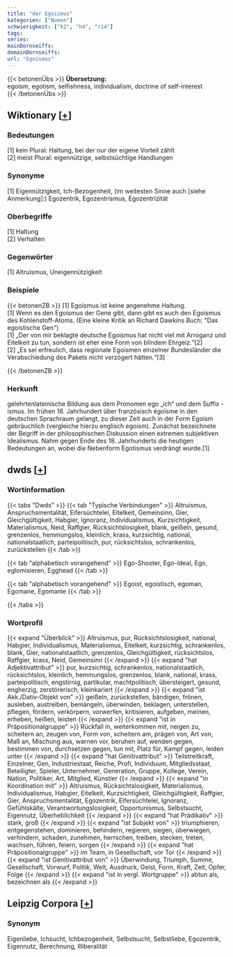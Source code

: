 ```yaml
---
title: "der Egoismus"
kategorien: ["Nomen"]
schwierigkeit: ["k2", "h4", "r14"]
tags:
series:
mainDornseiffs:
domainDornseiffs:
url: "Egoismus"
---
```


{{< betonenÜbs >}}
**Übersetzung:**  
egoism, egotism, selfishness, individualism, doctrine of self-interest  
{{< /betonenÜbs >}}

## Wiktionary [[+](https://de.wiktionary.org/wiki/Egoismus)]

### Bedeutungen
[1] kein Plural: Haltung, bei der nur der eigene Vorteil zählt  
[2] meist Plural: eigennützige, selbstsüchtige Handlungen  

### Synonyme
[1] Eigennützigkeit, Ich-Bezogenheit, (im weitesten Sinne auch [siehe Anmerkung]:) Egozentrik, Egozentrismus, Egozentrizität  

### Oberbegriffe
[1] Haltung  
[2] Verhalten  

### Gegenwörter
[1] Altruismus, Uneigennützigkeit  

### Beispiele
{{< betonenZB >}}
[1] Egoismus ist keine angenehme Haltung.  
[1] Wenn es den Egoismus der Gene gibt, dann gibt es auch den Egoismus des Kohlenstoff-Atoms. (Eine kleine Kritik an Richard Dawkins Buch: "Das egoistische Gen")  
[1] „Der von mir beklagte deutsche Egoismus hat nicht viel mit Arroganz und Eitelkeit zu tun, sondern ist eher eine Form von blindem Ehrgeiz.“[2]  
[2] „Es sei erfreulich, dass regionale Egoismen einzelner Bundesländer die Verabschiedung des Pakets nicht verzögert hätten.“[3]  

{{< /betonenZB >}}
### Herkunft
gelehrtenlateinische Bildung aus dem Pronomen ego „ich“ und dem Suffix -ismus. Im frühen 18. Jahrhundert über französisch égoïsme in den deutschen Sprachraum gelangt, zu dieser Zeit auch in der Form Egoism gebräuchlich (vergleiche hierzu englisch egoism). Zunächst bezeichnete der Begriff in der philosophischen Diskussion einen extremen subjektiven Idealismus. Nahm gegen Ende des 18. Jahrhunderts die heutigen Bedeutungen an, wobei die Nebenform Egotismus verdrängt wurde.[1]  



## dwds [[+](https://www.dwds.de/wb/Egoismus)]

### Wortinformation
{{< tabs "Dwds" >}}
{{< tab "Typische Verbindungen" >}}
Altruismus, Anspruchsmentalität, Eifersüchtelei, Eitelkeit, Gemeinsinn, Gier, Gleichgültigkeit, Habgier, Ignoranz, Individualismus, Kurzsichtigkeit, Materialismus, Neid, Raffgier, Rücksichtslosigkeit, blank, geißeln, gesund, grenzenlos, hemmungslos, kleinlich, krass, kurzsichtig, national, nationalstaatlich, parteipolitisch, pur, rücksichtslos, schrankenlos, zurückstellen
{{< /tab >}}

{{< tab "alphabetisch vorangehend" >}}
Ego-Shooter, Ego-Ideal, Ego, eglomisieren, Egghead
{{< /tab >}}

{{< tab "alphabetisch vorangehend" >}}
Egoist, egoistisch, egoman, Egomane, Egomanie
{{< /tab >}}

{{< /tabs >}}

### Wortprofil
{{< expand "Überblick" >}} Altruismus, pur, Rücksichtslosigkeit, national, Habgier, Individualismus, Materialismus, Eitelkeit, kurzsichtig, schrankenlos, blank, Gier, nationalstaatlich, grenzenlos, Gleichgültigkeit, rücksichtslos, Raffgier, krass, Neid, Gemeinsinn {{< /expand >}}
{{< expand "hat Adjektivattribut" >}} pur, kurzsichtig, schrankenlos, nationalstaatlich, rücksichtslos, kleinlich, hemmungslos, grenzenlos, blank, national, krass, parteipolitisch, engstirnig, partikular, machtpolitisch, übersteigert, gesund, engherzig, zerstörerisch, kleinkariert {{< /expand >}}
{{< expand "ist Akk./Dativ-Objekt von" >}} geißeln, zurückstellen, bändigen, frönen, ausleben, austreiben, bemängeln, überwinden, beklagen, unterstellen, pflegen, fördern, verkörpern, vorwerfen, kritisieren, aufgeben, meinen, erheben, heißen, leisten {{< /expand >}}
{{< expand "ist in Präpositionalgruppe" >}} Rückfall in, weiterkommen mit, neigen zu, scheitern an, zeugen von, Form von, scheitern am, prägen von, Art von, Maß an, Mischung aus, warnen vor, beruhen auf, wenden gegen, bestimmen von, durchsetzen gegen, tun mit, Platz für, Kampf gegen, leiden unter {{< /expand >}}
{{< expand "hat Genitivattribut" >}} Teilstreitkraft, Einzelner, Gen, Industriestaat, Reiche, Profi, Individuum, Mitgliedsstaat, Beteiligter, Spieler, Unternehmer, Generation, Gruppe, Kollege, Verein, Nation, Politiker, Art, Mitglied, Künstler {{< /expand >}}
{{< expand "in Koordination mit" >}} Altruismus, Rücksichtslosigkeit, Materialismus, Individualismus, Habgier, Eitelkeit, Kurzsichtigkeit, Gleichgültigkeit, Raffgier, Gier, Anspruchsmentalität, Egozentrik, Eifersüchtelei, Ignoranz, Gefühlskälte, Verantwortungslosigkeit, Opportunismus, Selbstsucht, Eigennutz, Überheblichkeit {{< /expand >}}
{{< expand "hat Prädikativ" >}} stark, groß {{< /expand >}}
{{< expand "ist Subjekt von" >}} triumphieren, entgegenstehen, dominieren, behindern, regieren, siegen, überwiegen, verhindern, schaden, zunehmen, herrschen, treiben, stecken, treten, wachsen, führen, feiern, sorgen {{< /expand >}}
{{< expand "hat Präpositionalgruppe" >}} im Team, in Gesellschaft, vor Tor {{< /expand >}}
{{< expand "ist Genitivattribut von" >}} Überwindung, Triumph, Summe, Gesellschaft, Vorwurf, Politik, Welt, Ausdruck, Geist, Form, Kraft, Zeit, Opfer, Folge {{< /expand >}}
{{< expand "ist in vergl. Wortgruppe" >}} abtun als, bezeichnen als {{< /expand >}}

## Leipzig Corpora [[+](https://corpora.uni-leipzig.de/en/res?word=Egoismus&corpusId=deu_newscrawl-public_2018)]


### Synonym
Eigenliebe, Ichsucht, Ichbezogenheit, Selbstsucht, Selbstliebe, Egozentrik, Eigennutz, Berechnung, Illiberalität

